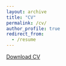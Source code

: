 ```yaml
---
layout: archive
title: "CV"
permalink: /cv/
author_profile: true
redirect_from:
  - /resume
---
```


[Download CV](/files/AhmadAlkadri_CV.pdf)
